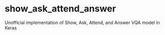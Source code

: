 # show_ask_attend_answer
Unofficial implementation of Show, Ask, Attend, and Answer VQA model in Keras
